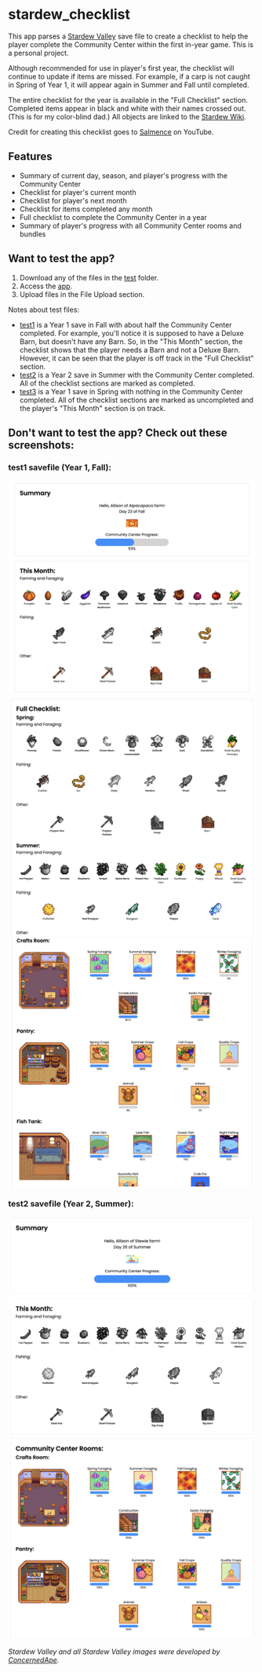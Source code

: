 # stardew_checklist

This app parses a [Stardew Valley](https://stardewvalley.net/) save file to create a checklist to help the player complete the Community Center within the first in-year game. This is a personal project. 

Although recommended for use in player's first year, the checklist will continue to update if items are missed. For example, if a carp is not caught in Spring of Year 1, it will appear again in Summer and Fall until completed. 

The entire checklist for the year is available in the "Full Checklist" section. Completed items appear in black and white with their names crossed out. (This is for my color-blind dad.) All objects are linked to the [Stardew Wiki](https://stardewvalleywiki.com/Stardew_Valley_Wiki).

Credit for creating this checklist goes to [Salmence](https://www.youtube.com/watch?v=hsPo9mRpMcs) on YouTube.

## Features
- Summary of current day, season, and player's progress with the Community Center
- Checklist for player's current month
- Checklist for player's next month
- Checklist for items completed any month
- Full checklist to complete the Community Center in a year
- Summary of player's progress with all Community Center rooms and bundles

## Want to test the app?
1. Download any of the files in the [test](https://github.com/allison-no/stardew_checklist/tree/main/test) folder.
2. Access the [app](https://allison-no.github.io/stardew_checklist/).
3. Upload files in the File Upload section.

Notes about test files:
- [test1](https://github.com/allison-no/stardew_checklist/tree/main/test/test1) is a Year 1 save in Fall with about half the Community Center completed. For example, you'll notice it is supposed to have a Deluxe Barn, but doesn't have any Barn. So, in the "This Month" section, the checklist shows that the player needs a Barn and not a Deluxe Barn. However, it can be seen that the player is off track in the "Full Checklist" section.
- [test2](https://github.com/allison-no/stardew_checklist/tree/main/test/test2) is a Year 2 save in Summer with the Community Center completed. All of the checklist sections are marked as completed.
- [test3](https://github.com/allison-no/stardew_checklist/tree/main/test/test3) is a Year 1 save in Spring with nothing in the Community Center completed. All of the checklist sections are marked as uncompleted and the player's "This Month" section is on track.

## Don't want to test the app? Check out these screenshots:
### test1 savefile (Year 1, Fall):
![alt text](./app/images/screenshot1.png)
![alt text](./app/images/screenshot2.png)
![alt text](./app/images/screenshot3.png)

### test2 savefile (Year 2, Summer):
![alt text](./app/images/screenshot4.png)
![alt text](./app/images/screenshot5.png)

###### Stardew Valley and all Stardew Valley images were developed by [ConcernedApe](https://twitter.com/ConcernedApe").